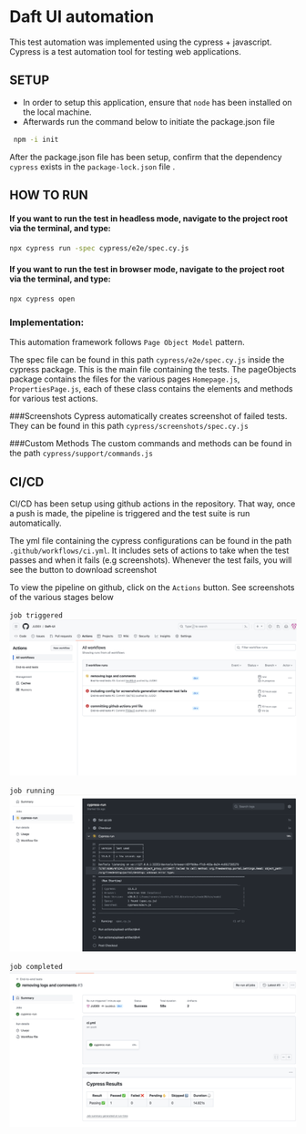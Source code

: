 # Daft UI automation
This test automation was implemented using the cypress + javascript.
Cypress is a test automation tool for testing web applications.

## SETUP
* In order to setup this application, ensure that <code>node</code> has been installed on the local machine.
* Afterwards run the command below to initiate the package.json file
```sh
 npm -i init
```
After the package.json file has been setup, confirm that the dependency <code>cypress</code> exists in the <code>package-lock.json</code> file .

## HOW TO RUN

#### If you want to run the test in headless mode, navigate to the project root via the terminal, and type:
```sh
npx cypress run -spec cypress/e2e/spec.cy.js 
```

#### If you want to run the test in browser mode, navigate to the project root via the terminal, and type:
```sh
npx cypress open
```

### Implementation:
This automation framework follows `Page Object Model` pattern.

The spec file can be found in this path `cypress/e2e/spec.cy.js` inside the cypress package. This is the main file containing the tests.
The pageObjects package contains the files for the various pages `Homepage.js`, `PropertiesPage.js`, each of these class contains the elements and methods for various test actions.

###Screenshots
Cypress automatically creates screenshot of failed tests. They can be found in this path `cypress/screenshots/spec.cy.js`

###Custom Methods
The custom commands and methods can be found in the path `cypress/support/commands.js`

## CI/CD 
CI/CD has been setup using github actions in the repository. That way, once a push is made, the pipeline is triggered and the test suite is run automatically. 

The yml file containing the cypress configurations can be found in the path `.github/workflows/ci.yml`. It includes sets of actions to take when the test passes and when it fails (e.g screenshots).
Whenever the test fails, you will see the button to download screenshot

To view the pipeline on github, click on the `Actions` button. See screenshots of the various stages below

`job triggered`
![imgs/job-triggered.png](imgs/job-triggered.png)

`job running`
![imgs/job-running.png](imgs/job-running.png)

`job completed`
![imgs/job-completed.png](imgs/job-completed.png)




